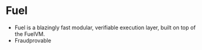 # Fuel

- Fuel is a blazingly fast modular, verifiable execution layer, built on top of the FuelVM.
- Fraudprovable
